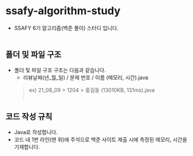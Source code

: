 # ssafy-algorithm-study
- SSAFY 6기 알고리즘(백준 풀이) 스터디 입니다.
<br><br>

## 폴더 및 파일 구조
- 폴더 및 파일 구조 구조는 다음과 같습니다.
  - 리뷰날짜(년_월_일) / 문제 번호 / 이름 (메모리, 시간).java
  > ex) 21_08_09 > 1204 > 홍길동 (13010KB, 131ms).java
<br><br>

## 코드 작성 규칙
- Java로 작성합니다.
- 코드 내 1번 라인(맨 위)에 주석으로 백준 사이트 제출 시에 측정된 메모리, 시간을 기재합니다.
